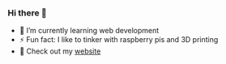 ### Hi there 👋

- 🌱 I’m currently learning web development
- ⚡ Fun fact: I like to tinker with raspberry pis and 3D printing
- 🧑 Check out my [website](https://www.jordonlee.com)
